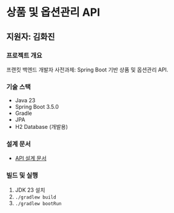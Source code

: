 # 상품 및 옵션관리 API
## 지원자: 김화진

### 프로젝트 개요
프랜킷 백엔드 개발자 사전과제: Spring Boot 기반 상품 및 옵션관리 API.

### 기술 스택
- Java 23
- Spring Boot 3.5.0
- Gradle
- JPA
- H2 Database (개발용)

### 설계 문서
- [API 설계 문서](./docs/api-reference.md)

### 빌드 및 실행
1. JDK 23 설치
2. `./gradlew build`
3. `./gradlew bootRun`
